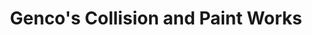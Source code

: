 ---
title: "Genco's Collision and Paint Works"
url: /joppa/gencos-collision-and-paint-works/
shop: car repair
---